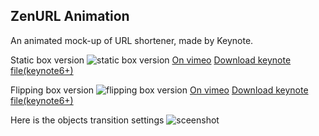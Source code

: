 ZenURL Animation
---
An animated mock-up of URL shortener, made by Keynote. 

Static box version
![static box version](http://duran.qiniudn.com/media/zenurl-1.gif)
[On vimeo](https://vimeo.com/112936520) 
[Download keynote file(keynote6+)]()

Flipping box version
![flipping box version](http://duran.qiniudn.com/media/zenurl-2.gif)
[On vimeo](https://vimeo.com/112936520) 
[Download keynote file(keynote6+)]()

Here is the objects transition settings
![sceenshot](http://duran.qiniudn.com/media/screenshot.png)

